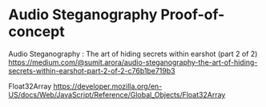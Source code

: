 # Audio Steganography Proof-of-concept

Audio Steganography : The art of hiding secrets within earshot (part 2 of 2) https://medium.com/@sumit.arora/audio-steganography-the-art-of-hiding-secrets-within-earshot-part-2-of-2-c76b1be719b3

Float32Array
https://developer.mozilla.org/en-US/docs/Web/JavaScript/Reference/Global_Objects/Float32Array
